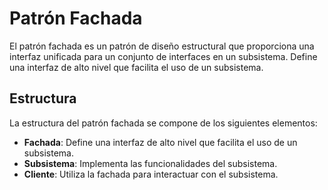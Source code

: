 # Patrón Fachada

El patrón fachada es un patrón de diseño estructural que proporciona una interfaz unificada para un conjunto de interfaces en un subsistema. Define una interfaz de alto nivel que facilita el uso de un subsistema.

## Estructura

La estructura del patrón fachada se compone de los siguientes elementos:

- **Fachada**: Define una interfaz de alto nivel que facilita el uso de un subsistema.
- **Subsistema**: Implementa las funcionalidades del subsistema.
- **Cliente**: Utiliza la fachada para interactuar con el subsistema.

